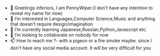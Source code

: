 - 👋 Greetings inferiors, I am PennyWiper.(I don't have any intention to reveal my name for now)
- 👀 I’m interested in Languages,Computer Science,Music and anything that doesn't require design/imagination
- 🌱 I’m currently learning Japanese,Russian,Python,Javascript etc.
- 💞️ I’m looking to collaborate on nobody for now
- 📫 How to reach me ?- with a pigeon or a fire smoke maybe. since I don't have any social media account. It will be very difficult for you
